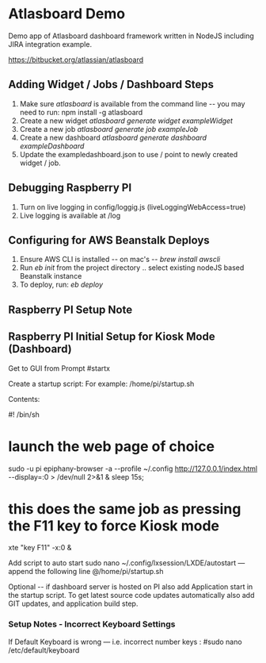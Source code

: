 # Atlasboard Demo 

Demo app of Atlasboard dashboard framework written in NodeJS including JIRA integration example. 

https://bitbucket.org/atlassian/atlasboard


## Adding Widget / Jobs / Dashboard Steps 

1. Make sure *atlasboard* is available from the command line -- you may need to run: npm install -g atlasboard
2. Create a new widget *atlasboard generate widget exampleWidget*
3. Create a new job *atlasboard generate job exampleJob*
4. Create a new dashboard *atlasboard generate dashboard exampleDashboard*
5. Update the exampledashboard.json to use / point to newly created widget / job.

## Debugging Raspberry PI

1. Turn on live logging in config/loggig.js  (liveLoggingWebAccess=true)
2. Live logging is available at /log


## Configuring for AWS Beanstalk Deploys

1. Ensure AWS CLI is installed -- on mac's -- *brew install awscli*
2. Run *eb init* from the project directory .. select existing nodeJS based Beanstalk instance
3. To deploy, run: *eb deploy*



## Raspberry PI Setup Note

## Raspberry PI Initial Setup for Kiosk Mode (Dashboard) 

Get to GUI from Prompt
#startx

Create a startup script:
For example: /home/pi/startup.sh

Contents: 

#! /bin/sh
# launch the web page of choice 
sudo -u pi epiphany-browser -a --profile ~/.config http://127.0.0.1/index.html --display=:0 > /dev/null 2>&1 &
sleep 15s;
# this does the same job as pressing the F11 key to force Kiosk mode
xte "key F11" -x:0 &

Add script to auto start 
sudo nano ~/.config/lxsession/LXDE/autostart
— append the following line
@/home/pi/startup.sh

Optional -- if dashboard server is hosted on PI also add Application start in the startup script.  To get latest source code updates automatically also add GIT updates, and application build step. 

###  Setup Notes - Incorrect Keyboard Settings 

If Default Keyboard is wrong — i.e. incorrect number keys :
#sudo nano /etc/default/keyboard
